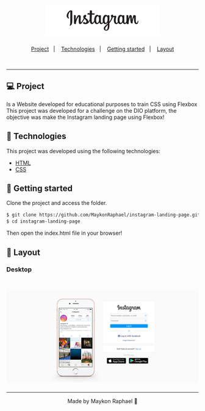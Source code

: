 <h1 align="center">
  <img alt="Instagram" height="80" title="Instagram" src=".github/logo.svg" />
</h1>

<p align="center">
  <a href="#Project">Project</a>&nbsp;&nbsp;&nbsp;|&nbsp;&nbsp;&nbsp;
  <a href="#-Technologies">Technologies</a>&nbsp;&nbsp;&nbsp;|&nbsp;&nbsp;&nbsp;
  <a href="#-Getting started">Getting started</a>&nbsp;&nbsp;&nbsp;|&nbsp;&nbsp;&nbsp;
  <a href="#-Layout">Layout</a>
</p>

<br>

---

## 💻 Project

Is a Website developed for educational purposes to train CSS using Flexbox
This project was developed for a challenge on the DIO platform, the objective was make the Instagram landing page using Flexbox!

## 🧪 Technologies

This project was developed using the following technologies:
 
- [HTML](https://devdocs.io/html/)
- [CSS](https://devdocs.io/css/)

## 🚀 Getting started

Clone the project and access the folder.

```bash
$ git clone https://github.com/MaykonRaphael/instagram-landing-page.git
$ cd instagram-landing-page
```
Then open the index.html file in your browser!

## 🔖 Layout

### Desktop
<h1 align="center">
    <img alt="Instagram" title="Instagram" src=".github/Desktop.png" />
</h1>

---
<p align="center">
  Made by Maykon Raphael 👋
</p>